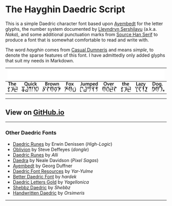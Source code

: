 # The Hayghin Daedric Script

This is a simple Daedric character font based upon [Ayembedt][1] for the letter glyphs, the number system documented by [Llevndryn Sershilavu][2] (a.k.a. *Naka*), and some additional punctuation marks from [Source Han Serif][3] to produce a font that is somewhat comfortable to read and write with.

The word *hayghin* comes from [Casual Dumneris][4] and means *simple*, to denote the sparse features of this font. I have admittedly only added glyphs that suit my needs in Markdown.

| ![Daedric Sample][5] |
|----------------------|
| ![Daedric Sample][6] |

[1]: https://github.com/georgd/OpenMW-Fonts
[2]: https://arador-dayn.fr/viewtopic.php?f=16&t=482
[3]: https://github.com/adobe-fonts/source-han-serif
[4]: https://casualscrolls.fandom.com/wiki/Dunmeri_language
[5]: assets/images/github/daedric_readme_sample-light.png
[6]: assets/images/github/daedric_readme_sample-dark.png

---

## View on [GitHub.io][7]

[7]: https://mmillar-bolis.github.io/HayghinDaedricFont/

---

### Other Daedric Fonts

- [Daedric Runes][8] by Erwin Denissen (*High-Logic*)
- [Oblivion][9] by Steve Deffeyes (*dongle*)
- [Daedric Runes][10] by *Alli*
- [Daedra][11] by Neale Davidson (*Pixel Sagas*)
- [Ayembedt][12] by Georg Duffner
- [Daedric Font Resources][13] by *Yar-Yulme*
- [Better Daedric Font][14] by *hardek*
- [Daedric Letters Gold][15] by *Yagellonica*
- [Shebbz Daedric][16] by *Shebbz*
- [Handwritten Daedric][17] by *Orsimeris*

[8]: https://www.ffonts.net/Daedric-Runes.font
[9]: https://en.uesp.net/wiki/File:Obliviontt.zip
[10]: https://morroblivion.com/forums/skyrim-general-chat/allis-daedric-runes-opentype-font-kit
[11]: http://www.pixelsagas.com/?download=daedra
[12]: https://github.com/georgd/OpenMW-Fonts
[13]: https://www.nexusmods.com/morrowind/mods/45458/
[14]: https://www.nexusmods.com/morrowind/mods/44540
[15]: https://www.deviantart.com/yagellonica/art/Daedric-Letters-GOLD-741405288
[16]: https://twitter.com/t00thpasteface/status/1291107593432293376
[17]: https://www.reddit.com/r/teslore/comments/a3jnm8/handwritten_daedric_script_ttfotf/

---
